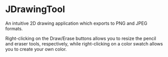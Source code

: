 # JDrawingTool
An intuitive 2D drawing application which exports to PNG and JPEG formats.

Right-clicking on the Draw/Erase buttons allows you to resize the pencil <br>
and eraser tools, respectively, while right-clicking on a color swatch allows <br>
you to create your own color.
